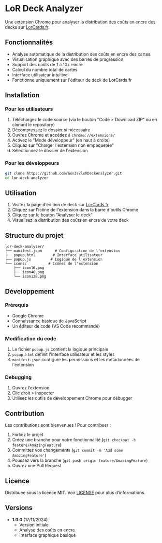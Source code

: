 # LoR Deck Analyzer

Une extension Chrome pour analyser la distribution des coûts en encre des decks sur [LorCards.fr](https://www.lorcards.fr).

## Fonctionnalités

- Analyse automatique de la distribution des coûts en encre des cartes
- Visualisation graphique avec des barres de progression
- Support des coûts de 1 à 10+ encre
- Calcul du nombre total de cartes
- Interface utilisateur intuitive
- Fonctionne uniquement sur l'éditeur de deck de LorCards.fr

## Installation

### Pour les utilisateurs

1. Téléchargez le code source (via le bouton "Code > Download ZIP" ou en clonant le repository)
2. Décompressez le dossier si nécessaire
3. Ouvrez Chrome et accédez à `chrome://extensions/`
4. Activez le "Mode développeur" (en haut à droite)
5. Cliquez sur "Charger l'extension non empaquetée"
6. Sélectionnez le dossier de l'extension

### Pour les développeurs

```bash
git clone https://github.com/Gon3s/loRDeckAnalyzer.git
cd lor-deck-analyzer
```

## Utilisation

1. Visitez la page d'édition de deck sur [LorCards.fr](https://www.lorcards.fr)
2. Cliquez sur l'icône de l'extension dans la barre d'outils Chrome
3. Cliquez sur le bouton "Analyser le deck"
4. Visualisez la distribution des coûts en encre de votre deck

## Structure du projet

```
lor-deck-analyzer/
├── manifest.json      # Configuration de l'extension
├── popup.html        # Interface utilisateur
├── popup.js         # Logique de l'extension
└── icons/          # Icônes de l'extension
    ├── icon16.png
    ├── icon48.png
    └── icon128.png
```

## Développement

### Prérequis

- Google Chrome
- Connaissance basique de JavaScript
- Un éditeur de code (VS Code recommandé)

### Modification du code

1. Le fichier `popup.js` contient la logique principale
2. `popup.html` définit l'interface utilisateur et les styles
3. `manifest.json` configure les permissions et les métadonnées de l'extension

### Debugging

1. Ouvrez l'extension
2. Clic droit > Inspecter
3. Utilisez les outils de développement Chrome pour débugger

## Contribution

Les contributions sont bienvenues ! Pour contribuer :

1. Forkez le projet
2. Créez une branche pour votre fonctionnalité (`git checkout -b feature/AmazingFeature`)
3. Committez vos changements (`git commit -m 'Add some AmazingFeature'`)
4. Poussez vers la branche (`git push origin feature/AmazingFeature`)
5. Ouvrez une Pull Request

## Licence

Distribuée sous la licence MIT. Voir [LICENSE](./LICENSE) pour plus d'informations.

## Versions

- **1.0.0** (17/11/2024)
  - Version initiale
  - Analyse des coûts en encre
  - Interface graphique basique